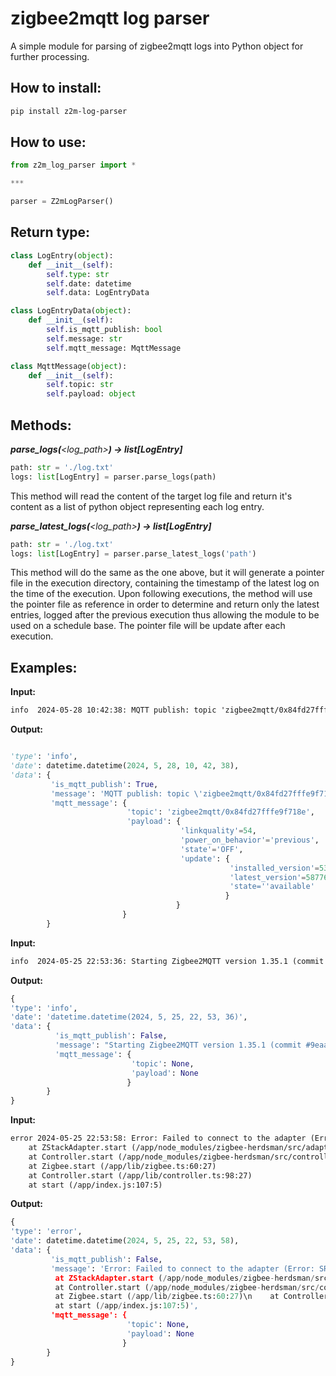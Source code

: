 # zigbee2mqtt log parser

A simple module for parsing of zigbee2mqtt logs into Python object for further processing.

## How to install:

```sh
pip install z2m-log-parser
```

## How to use:

```py
from z2m_log_parser import *

***

parser = Z2mLogParser()
```

## Return type:

```py
class LogEntry(object):
    def __init__(self):
        self.type: str
        self.date: datetime
        self.data: LogEntryData

class LogEntryData(object):
    def __init__(self):
        self.is_mqtt_publish: bool
        self.message: str
        self.mqtt_message: MqttMessage

class MqttMessage(object):
    def __init__(self):
        self.topic: str
        self.payload: object
```

## Methods:

_**parse_logs(**<log_path>**) -> list[LogEntry]**_

```py
path: str = './log.txt'
logs: list[LogEntry] = parser.parse_logs(path)
```



This method will read the content of the target log file and return it's content as a list of python object representing each log entry.

_**parse_latest_logs(**<log_path>**) -> list[LogEntry]**_

```py
path: str = './log.txt'
logs: list[LogEntry] = parser.parse_latest_logs('path')
```

This method will do the same as the one above, but it will generate a pointer file in the execution directory, containing the timestamp of the latest log on the time of the execution.
Upon following executions, the method will use the pointer file as reference in order to determine and return only the latest entries, logged after the previous execution thus allowing the module to be used on a schedule base. The pointer file will be update after each execution.

## Examples:

**Input:**
```txt
info  2024-05-28 10:42:38: MQTT publish: topic 'zigbee2mqtt/0x84fd27fffe9f718e', payload '{"linkquality":54,"power_on_behavior":"previous","state":"OFF","update":{"installed_version":537019939,"latest_version":587765297,"state":"available"}}'
```

**Output:**
```py

'type': 'info',
'date': datetime.datetime(2024, 5, 28, 10, 42, 38),
'data': {
         'is_mqtt_publish': True,
         'message': 'MQTT publish: topic \'zigbee2mqtt/0x84fd27fffe9f718e\', payload \'{"linkquality":54,"power_on_behavior":"previous","state":"OFF","update";{"installed_version":537019939,"latest_version":587765297,"state":"available"}}\'\n',
         'mqtt_message': {
                          'topic': 'zigbee2mqtt/0x84fd27fffe9f718e',
                          'payload': {
                                      'linkquality'=54,
                                      'power_on_behavior'='previous',
                                      'state'='OFF',
                                      'update': {
                                                 'installed_version'=537019939,
                                                 'latest_version'=587765297,
                                                 'state=''available'
                                                }
                                     }
                         }
        }

```

**Input:**
```txt
info  2024-05-25 22:53:36: Starting Zigbee2MQTT version 1.35.1 (commit #9eaaa0f)
```

**Output:**
```py
{
'type': 'info',
'date': 'datetime.datetime(2024, 5, 25, 22, 53, 36)',
'data': {
          'is_mqtt_publish': False,
          'message': "Starting Zigbee2MQTT version 1.35.1 (commit #9eaaa0f)",
          'mqtt_message': {
                           'topic': None,
                           'payload': None
                          }
        }
}
```
**Input:**
```txt
error 2024-05-25 22:53:58: Error: Failed to connect to the adapter (Error: SRSP - SYS - ping after 6000ms)
    at ZStackAdapter.start (/app/node_modules/zigbee-herdsman/src/adapter/z-stack/adapter/zStackAdapter.ts:103:27)
    at Controller.start (/app/node_modules/zigbee-herdsman/src/controller/controller.ts:132:29)
    at Zigbee.start (/app/lib/zigbee.ts:60:27)
    at Controller.start (/app/lib/controller.ts:98:27)
    at start (/app/index.js:107:5)
```

**Output:**
```py
{
'type': 'error',
'date': datetime.datetime(2024, 5, 25, 22, 53, 58),
'data': {
         'is_mqtt_publish': False,
         'message': 'Error: Failed to connect to the adapter (Error: SRSP - SYS - ping after 6000ms)\n
          at ZStackAdapter.start (/app/node_modules/zigbee-herdsman/src/adapter/z-stack/adapter/zStackAdapter.ts:103:27)\n
          at Controller.start (/app/node_modules/zigbee-herdsman/src/controller/controller.ts:132:29)\n
          at Zigbee.start (/app/lib/zigbee.ts:60:27)\n    at Controller.start (/app/lib/controller.ts:98:27)\n
          at start (/app/index.js:107:5)',
         'mqtt_message': {
                          'topic': None,
                          'payload': None
                         }
        }
}
```
